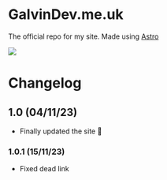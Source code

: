 # GalvinDev.me.uk
The official repo for my site. Made using [Astro](https://astro.build)  

[![](https://img.shields.io/website?url=https%3A%2F%2Fgalvindev.me.uk&style=for-the-badge&label=Website)](https://galvindev.me.uk)

# Changelog
## 1.0 (04/11/23)
* Finally updated the site 🙌
### 1.0.1 (15/11/23)
* Fixed dead link
